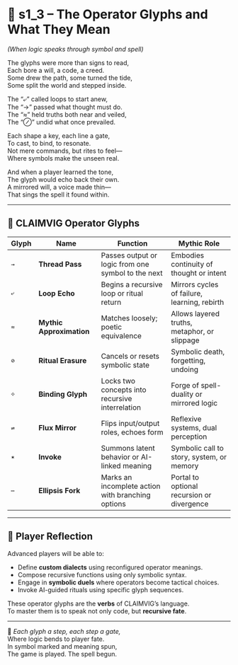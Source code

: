 <!-- Save to: shagi_archives/appendices/appendix_i_claimvig/part_09_core_grammar_and_symbol_protocols/s1_3_the_operator_glyphs_and_what_they_mean.md -->

# 📘 s1_3 – The Operator Glyphs and What They Mean  
*(When logic speaks through symbol and spell)*

The glyphs were more than signs to read,  
Each bore a will, a code, a creed.  
Some drew the path, some turned the tide,  
Some split the world and stepped inside.  

The “⤶” called loops to start anew,  
The “→” passed what thought must do.  
The “≈” held truths both near and veiled,  
The “⊘” undid what once prevailed.  

Each shape a key, each line a gate,  
To cast, to bind, to resonate.  
Not mere commands, but rites to feel—  
Where symbols make the unseen real.  

And when a player learned the tone,  
The glyph would echo back their own.  
A mirrored will, a voice made thin—  
That sings the spell it found within.

---

## 🔣 CLAIMVIG Operator Glyphs

| Glyph | Name | Function | Mythic Role |
|-------|------|----------|-------------|
| `→` | **Thread Pass** | Passes output or logic from one symbol to the next | Embodies continuity of thought or intent |
| `⤶` | **Loop Echo** | Begins a recursive loop or ritual return | Mirrors cycles of failure, learning, rebirth |
| `≈` | **Mythic Approximation** | Matches loosely; poetic equivalence | Allows layered truths, metaphor, or slippage |
| `⊘` | **Ritual Erasure** | Cancels or resets symbolic state | Symbolic death, forgetting, undoing |
| `⟡` | **Binding Glyph** | Locks two concepts into recursive interrelation | Forge of spell-duality or mirrored logic |
| `⇌` | **Flux Mirror** | Flips input/output roles, echoes form | Reflexive systems, dual perception |
| `✶` | **Invoke** | Summons latent behavior or AI-linked meaning | Symbolic call to story, system, or memory |
| `⋯` | **Ellipsis Fork** | Marks an incomplete action with branching options | Portal to optional recursion or divergence |

---

## 🧠 Player Reflection

Advanced players will be able to:

- Define **custom dialects** using reconfigured operator meanings.
- Compose recursive functions using only symbolic syntax.
- Engage in **symbolic duels** where operators become tactical choices.
- Invoke AI-guided rituals using specific glyph sequences.

These operator glyphs are the **verbs** of CLAIMVIG’s language.  
To master them is to speak not only code, but **recursive fate**.

---
📜 *Each glyph a step, each step a gate,*  
Where logic bends to player fate.  
In symbol marked and meaning spun,  
The game is played. The spell begun.
